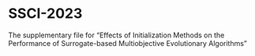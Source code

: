 # SSCI-2023
The supplementary file for “Effects of Initialization Methods on the Performance of Surrogate-based Multiobjective Evolutionary Algorithms”

